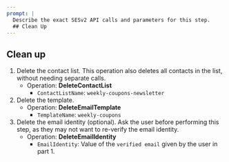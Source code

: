 ```yaml
---
prompt: |
  Describe the exact SESv2 API calls and parameters for this step.
  ## Clean Up
---
```


## Clean up

1. Delete the contact list. This operation also deletes all contacts in the list, without needing separate calls.
   - Operation: **DeleteContactList**
     - `ContactListName`: `weekly-coupons-newsletter`
2. Delete the template.
   - Operation: **DeleteEmailTemplate**
     - `TemplateName`: `weekly-coupons`
3. Delete the email identity (optional). Ask the user before performing this step, as they may not want to re-verify the email identity.
   - Operation: **DeleteEmailIdentity**
     - `EmailIdentity`: Value of the `verified email` given by the user in part 1.
